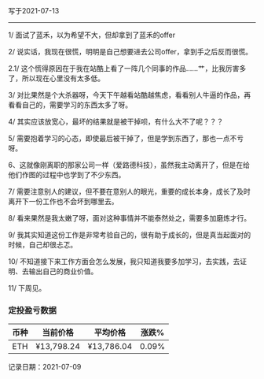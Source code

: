 写于2021-07-13

-----

1/ 面试了蓝禾，以为希望不大，但却拿到了蓝禾的offer

2/ 说实话，我现在很慌，明明是自己想要进去公司offer，拿到手之后反而很慌。

2.1/ 这个慌得原因在于我在站酷上看了一阵几个同事的作品……艹，比我厉害多了，所以现在心里没有太多低。

3/ 对比果然是个大杀器呀，今天下午越看站酷越焦虑，看看别人牛逼的作品，再看看自己的，需要学习的东西太多了呀。

4/ 其实应该放宽心，最坏的结果就是被干掉呗，有什么大不了呢？？？

5/ 需要抱着学习的心态，即使最后被干掉了，但是学到东西了，那也一点不亏呀。

6、这就像刚离职的那家公司一样（爱路德科技），虽然我主动离开了，但是在给他们作图的过程中也学到了不少东西。

7/ 需要注意别人的建议，但不要在意别人的眼光，重要的成长本身，成长了及时离开下一份工作也不会坏到哪里去。

8/ 看来果然是我太嫩了呀，面对这种事情并不能泰然处之，需要多加磨炼才行。

9/ 我其实知道这份工作是非常考验自己的，很有助于成长的，但是真当起面对的时候，自己却很忐忑。

10/ 不知道接下来工作方面会怎么发展，我只知道我要多加学习，去实践，去证明、去输出自己的商业价值。

11/ 下周见。

### 定投盈亏数据
| 币种 | 当前价格 | 平均价格 |  涨跌%  |  
| :--: | :----------: | :----------: | :-----: |
| ETH  |  ¥13,798.24 |  ¥13,786.04 | 0.09% |

记录日期：2021-07-09
